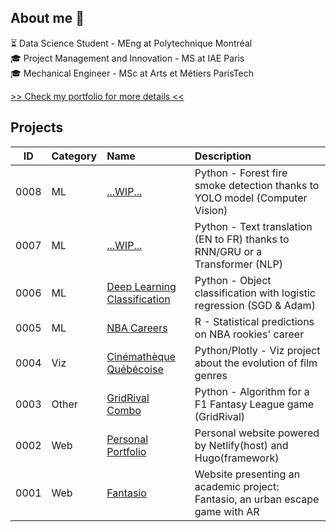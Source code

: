 ## About me 👋

⏳  Data Science Student - MEng at Polytechnique Montréal<br />
🎓 Project Management and Innovation - MS at IAE Paris   <br />
🎓 Mechanical Engineer - MSc at Arts et Métiers ParisTech <br />

[>> Check my portfolio for more details <<](https://morganp.netlify.app/)

## Projects

ID | Category | Name | Description
-----|:------|:-----|:-----
0008 |ML|[...WIP...](https://github.com/MorganPeju/inf8225_project) | Python - Forest fire smoke detection thanks to YOLO model (Computer Vision)
0007 |ML|[...WIP...](https://github.com/MorganPeju/Probabilistic_AI/tree/main/Text_Translation) | Python - Text translation (EN to FR) thanks to RNN/GRU or a Transformer (NLP)
0006 |ML|[Deep Learning Classification](https://github.com/MorganPeju/Probabilistic_AI/tree/main/Classification_Logistic_Regression) | Python - Object classification with logistic regression (SGD & Adam)
0005 |ML|[NBA Careers](https://github.com/MorganPeju/ml-nba-proj)| R - Statistical predictions on NBA rookies' career
0004 |Viz|[Cinémathèque Québécoise](https://github.com/MorganPeju/polymtl-cinematheque-cq-web)  | Python/Plotly - Viz project about the evolution of film genres
0003 |Other|[GridRival Combo](https://github.com/MorganPeju/GridRival_Combo) | Python - Algorithm for a F1 Fantasy League game (GridRival)
0002 |Web|[Personal Portfolio](https://github.com/MorganPeju/personal-hugo-website) | Personal website powered by Netlify(host) and Hugo(framework)
0001 |Web|[Fantasio](https://github.com/MorganPeju/fantasio) | Website presenting an academic project: Fantasio, an urban escape game with AR

<!--
**MorganPeju/MorganPeju** is a ✨ _special_ ✨ repository because its `README.md` (this file) appears on your GitHub profile.

Here are some ideas to get you started:

- 🔭 I’m currently working on ...
- 🌱 I’m currently learning ...
- 👯 I’m looking to collaborate on ...
- 🤔 I’m looking for help with ...
- 💬 Ask me about ...
- 📫 How to reach me: ...
- 😄 Pronouns: ...
- ⚡ Fun fact: ...
-->
